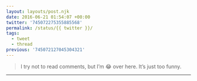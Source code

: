 ```yaml
---
layout: layouts/post.njk
date: 2016-06-21 01:54:07 +00:00
twitter: '745072275355885568'
permalink: /status/{{ twitter }}/
tags: 
  - tweet
  - thread
previous: '745072127045304321'
---
```


> I try not to read comments, but I’m 😂 over here. It’s just too funny.

---

